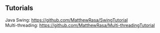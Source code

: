 <b>Tutorials</b>  
-----------------------------------------------------------------------  
Java Swing: https://github.com/MatthewRasa/SwingTutorial  
Multi-threading: https://github.com/MatthewRasa/Multi-threadingTutorial
